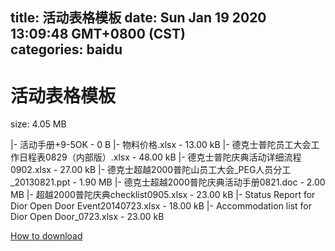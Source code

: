 
title: 活动表格模板
date: Sun Jan 19 2020 13:09:48 GMT+0800 (CST)    
categories: baidu
---

# 活动表格模板
size: 4.05 MB
 
 
|- 活动手册+9-5OK - 0 B
|- 物料价格.xlsx - 13.00 kB
|- 德克士普陀员工大会工作日程表0829（内部版）.xlsx - 48.00 kB
|- 德克士普陀庆典活动详细流程0902.xlsx - 27.00 kB
|- 德克士超越2000普陀山员工大会_PEG人员分工_20130821.ppt - 1.90 MB
|- 德克士超越2000普陀庆典活动手册0821.doc - 2.00 MB
|- 超越2000普陀庆典checklist0905.xlsx - 23.00 kB
|- Status Report for Dior Open Door Event20140723.xlsx - 18.00 kB
|- Accommodation list for Dior Open Door_0723.xlsx - 23.00 kB

[How to download](https://bpcam.bemobtrk.com/go/2ceec3aa-1ca2-46d6-b9ff-aaa5c184517c?jno=596)